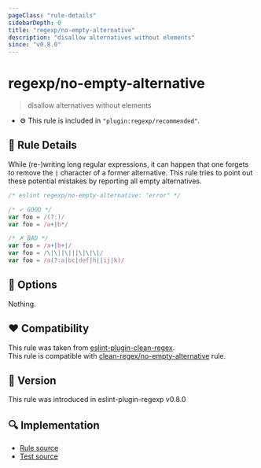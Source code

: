 ```yaml
---
pageClass: "rule-details"
sidebarDepth: 0
title: "regexp/no-empty-alternative"
description: "disallow alternatives without elements"
since: "v0.8.0"
---
```

# regexp/no-empty-alternative

> disallow alternatives without elements

- :gear: This rule is included in `"plugin:regexp/recommended"`.

## :book: Rule Details

While (re-)writing long regular expressions, it can happen that one forgets to
remove the `|` character of a former alternative. This rule tries to point out
these potential mistakes by reporting all empty alternatives.

<eslint-code-block>

```js
/* eslint regexp/no-empty-alternative: "error" */

/* ✓ GOOD */
var foo = /(?:)/
var foo = /a+|b*/

/* ✗ BAD */
var foo = /a+|b+|/
var foo = /\|\||\|||\|\|\|/
var foo = /a(?:a|bc|def|h||ij|k)/
```

</eslint-code-block>

## :wrench: Options

Nothing.

## :heart: Compatibility

This rule was taken from [eslint-plugin-clean-regex].  
This rule is compatible with [clean-regex/no-empty-alternative] rule.

[eslint-plugin-clean-regex]: https://github.com/RunDevelopment/eslint-plugin-clean-regex
[clean-regex/no-empty-alternative]: https://github.com/RunDevelopment/eslint-plugin-clean-regex/blob/master/docs/rules/no-empty-alternative.md


## :rocket: Version

This rule was introduced in eslint-plugin-regexp v0.8.0

## :mag: Implementation

- [Rule source](https://github.com/ota-meshi/eslint-plugin-regexp/blob/master/lib/rules/no-empty-alternative.ts)
- [Test source](https://github.com/ota-meshi/eslint-plugin-regexp/blob/master/tests/lib/rules/no-empty-alternative.ts)
